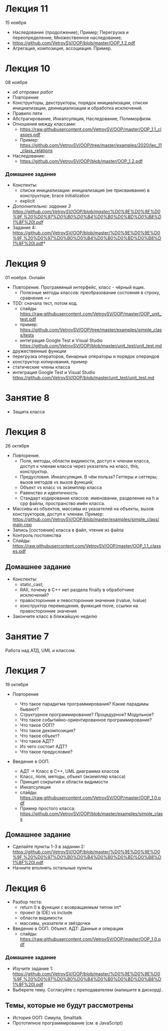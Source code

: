 # Лекция 11
15 ноября
- Наследование (продолжение); Пример; Перегрузка и переопределение; Множественное наследование;
- https://github.com/VetrovSV/OOP/blob/master/OOP_1.2.pdf
- Агрегация, композиция, ассоциация. Пример.

# Лекция 10
08 ноября
- *об отправке работ*
- Повторение
- Конструкторы, декструкторы, порядок инициализации, списки инициализации, деинициализации и обработка исключений.
- Правило пяти
- Абстрагирование, Инкапсуляция, Наследование, Полиморфизм.
- Отношения между классами:
  - https://raw.githubusercontent.com/VetrovSV/OOP/master/OOP_1.1_classes.pdf
  - Пример: https://github.com/VetrovSV/OOP/tree/master/examples/2020/lec_11_class_relations
- Наследование:
  - https://github.com/VetrovSV/OOP/blob/master/OOP_1.2.pdf


### Домашнее задание
- Конспекты:
  - списки инициализации: инициализация (не присваивание) в конструкторе; brace initialization
  - explicit
- *Дополнительно: задание 3 https://github.com/VetrovSV/OOP/blob/master/%D0%9E%D0%9E%D0%9F.%20%D0%97%D0%B0%D0%B4%D0%B0%D0%BD%D0%B8%D1%8F%20I.pdf*
- Задание 4: https://github.com/VetrovSV/OOP/blob/master/%D0%9E%D0%9E%D0%9F.%20%D0%97%D0%B0%D0%B4%D0%B0%D0%BD%D0%B8%D1%8F%20I.pdf*

# Лекция 9
01 ноября. Онлайн
- Повторение. Программный интерфейс, класс - чёрный ящик.
  - Полезные методы классов: преобразование состояния в строку, сравнение ==   
- TDD: сначала тест, потом код.
  - слайды: https://raw.githubusercontent.com/VetrovSV/OOP/master/OOP_unit_test.pdf
  - пример: https://github.com/VetrovSV/OOP/tree/master/examples/simple_class/tests
  - интеграция Google Test и Visual Studio https://github.com/VetrovSV/OOP/blob/master/unit_test/unit_test.md
- дружественные функции
- перегрузка операторов, бинарные операторы и порядок операндов
- конструктор копирования, пример
- статические члены класса
- интеграция Google Test и Visual Studio https://github.com/VetrovSV/OOP/blob/master/unit_test/unit_test.md

# Занятие 8
- Защита класса

# Лекция 8
26 октября

- Повторение.
  - Поля, методы, области видимости, доступ к членам класса, доступ к членам класса через указатель на класс, this, конструктор.
  - Предусловия. Инкапсуляция. В чём польза? Геттеры и сеттеры; вызов методов vs вызов функций;
  - Объект vs класс vs экземпляр класса
  - Равенство и идентичность
  - Стандарт кодирования классов: именование, разделение на h и cpp файлы, пространство имён класса.
- Массивы из объектов, массивы из указателей на объекты, вызов конструкторов, доступ к членам. Пример: https://github.com/VetrovSV/OOP/blob/master/examples/simple_class/main.cpp
- Запись [состояния] класса в файл, чтение из файла
- Контроль постоянства
- Слайды: https://raw.githubusercontent.com/VetrovSV/OOP/master/OOP_1.1_classes.pdf


## Домашнее задание
- Конспекты:
  - static_cast;
  - RAII, почему в C++ нет раздела finally в обработчике исключений?
  - правосторонние и левосторонние значения (rvalue, lvalue)
  - конструктор перемещения, функкция move, ссылки на правосторонние значения
- Закончите класс в ближайшую неделю

# Занятие 7
Работа над АТД, UML и классом.

# Лекция 7
19 октября

- Повторение
  - Что такое парадигма программирования? Какие парадимы бывают?
  - Структурное программирование? Процедурное? Модульное?
  - Что такое событийно-ориентированное программирование?
  - Что такое ООП?
  - Что такое декомпозиция?
  - Что такое объект?
  - Что такое АДТ?
  - Из чего состоит АДТ?
  - Что такое предусловие?

- Введение в ООП.
  - АДТ -> Класс в C++, UML диаграмма классов
  - Класс, поля, методы, объект (экземпляр класса)
  - Принцип сокрытия и области видимости
  - Инкапсуляция
  - слайды: https://raw.githubusercontent.com/VetrovSV/OOP/master/OOP_1.0.pdf
  - Пример простого класса: https://github.com/VetrovSV/OOP/blob/master/examples/simple_class

## Домашнее задание
- Сделайте пункты 1-3 в задании 2: https://github.com/VetrovSV/OOP/blob/master/%D0%9E%D0%9E%D0%9F.%20%D0%97%D0%B0%D0%B4%D0%B0%D0%BD%D0%B8%D1%8F%20I.pdf
- Начните вполнять остальные пункты

# Лекция 6
- Разбор теста:
  - return 0 в функции с возвращаемым типом int*
  - проект (в IDE) vs include
  - области видимости
  - массивы, указатели и звёздочки
- Введение в ООП. Объект. АДТ: Данные и операции
  - слайды: https://raw.githubusercontent.com/VetrovSV/OOP/master/OOP_1.0.pdf


### Домашнее задание
- Изучите задание 1: https://github.com/VetrovSV/OOP/blob/master/%D0%9E%D0%9E%D0%9F.%20%D0%97%D0%B0%D0%B4%D0%B0%D0%BD%D0%B8%D1%8F%20I.pdf
- Выберете тему. Согласуйте с преподавателем (напишите в дискорд).


## Темы, которые не будут рассмотрены
- История ООП: Симула, Smalltalk
- Прототипное программирование (см. в JavaScript)
